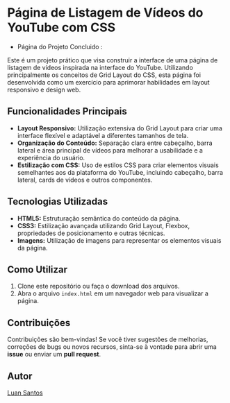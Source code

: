 # Página de Listagem de Vídeos do YouTube com CSS

- Página do Projeto Concluido : 

Este é um projeto prático que visa construir a interface de uma página de listagem de vídeos inspirada na interface do YouTube. Utilizando principalmente os conceitos de Grid Layout do CSS, esta página foi desenvolvida como um exercício para aprimorar habilidades em layout responsivo e design web.

## Funcionalidades Principais

- **Layout Responsivo:** Utilização extensiva do Grid Layout para criar uma interface flexível e adaptável a diferentes tamanhos de tela.
- **Organização do Conteúdo:** Separação clara entre cabeçalho, barra lateral e área principal de vídeos para melhorar a usabilidade e a experiência do usuário.
- **Estilização com CSS:** Uso de estilos CSS para criar elementos visuais semelhantes aos da plataforma do YouTube, incluindo cabeçalho, barra lateral, cards de vídeos e outros componentes.

## Tecnologias Utilizadas

- **HTML5:** Estruturação semântica do conteúdo da página.
- **CSS3:** Estilização avançada utilizando Grid Layout, Flexbox, propriedades de posicionamento e outras técnicas.
- **Imagens:** Utilização de imagens para representar os elementos visuais da página.

## Como Utilizar

1. Clone este repositório ou faça o download dos arquivos.
2. Abra o arquivo `index.html` em um navegador web para visualizar a página.

## Contribuições

Contribuições são bem-vindas! Se você tiver sugestões de melhorias, correções de bugs ou novos recursos, sinta-se à vontade para abrir uma **issue** ou enviar um **pull request**.

## Autor

[Luan Santos]([https://github.com/LuaSant93])



